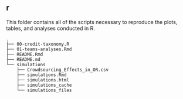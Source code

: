 
## r

This folder contains all of the scripts necessary to reproduce the
plots, tables, and analyses conducted in R.

    .
    ├── 00-credit-taxonomy.R
    ├── 01-teams-analyses.Rmd
    ├── README.Rmd
    ├── README.md
    └── simulations
        ├── Crowdsourcing_Effects_in_OR.csv
        ├── simulations.Rmd
        ├── simulations.html
        ├── simulations_cache
        └── simulations_files
